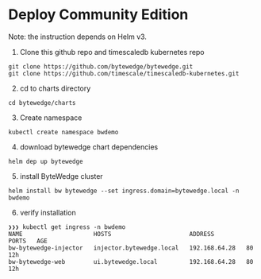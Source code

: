 # Deploy Community Edition

Note: the instruction depends on Helm v3.

1. Clone this github repo and timescaledb kubernetes repo
```
git clone https://github.com/bytewedge/bytewedge.git
git clone https://github.com/timescale/timescaledb-kubernetes.git
```
2. cd to charts directory
```
cd bytewedge/charts
```
3. Create namespace
```
kubectl create namespace bwdemo
```
4. download bytewedge chart dependencies
```
helm dep up bytewedge
```
5. install ByteWedge cluster
```
helm install bw bytewedge --set ingress.domain=bytewedge.local -n bwdemo
```
6. verify installation
```
❯❯❯ kubectl get ingress -n bwdemo
NAME                    HOSTS                      ADDRESS         PORTS   AGE
bw-bytewedge-injector   injector.bytewedge.local   192.168.64.28   80      12h
bw-bytewedge-web        ui.bytewedge.local         192.168.64.28   80      12h
```